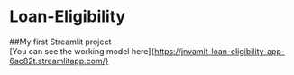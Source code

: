 # Loan-Eligibility
##My first Streamlit project  
[You can see the working model here]{https://jnvamit-loan-eligibility-app-6ac82t.streamlitapp.com/}
